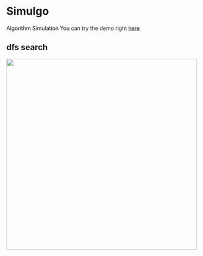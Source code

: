 # Simulgo
Algorithm Simulation
You can try the demo right [here](https://sj-kheiru.github.io/Simulgo/)

## dfs search
<img src='image/DFS.pngd' height='500'>
